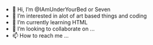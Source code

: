 - 👋 Hi, I’m @IAmUnderYourBed or Seven
- 👀 I’m interested in alot of art based things and coding
- 🌱 I’m currently learning HTML
- 💞️ I’m looking to collaborate on ...
- 📫 How to reach me ...

<!---
IAmUnderYourBed/IAmUnderYourBed is a ✨ special ✨ repository because its `README.md` (this file) appears on your GitHub profile.
You can click the Preview link to take a look at your changes.
--->
